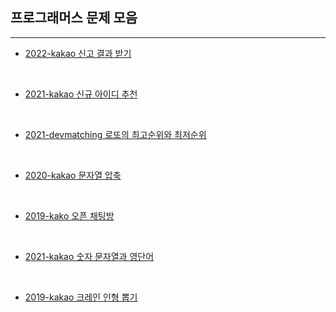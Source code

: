 ## 프로그래머스 문제 모음    
---   

- <a href="https://github.com/jiyun1006/TIL/blob/main/algorithm-test/programmers/2022-kakao(repoter).md">2022-kakao 신고 결과 받기</a>   

<br>

- <a href="https://github.com/jiyun1006/TIL/blob/main/algorithm-test/programmers/2021-kakao(new_id).md">2021-kakao 신규 아이디 추천</a>   

<br>

- <a href="https://github.com/jiyun1006/TIL/blob/main/algorithm-test/programmers/2021-devmatching(back).md">2021-devmatching 로또의 최고순위와 최저순위</a>   

<br>

- <a href="https://github.com/jiyun1006/TIL/blob/main/algorithm-test/programmers/2020-kakao(str-compress).md">2020-kakao 문자열 압축</a>   

<br>

- <a href="https://github.com/jiyun1006/TIL/blob/main/algorithm-test/programmers/2019-kakao(open-chat).md">2019-kako 오픈 채팅방</a>      


<br>

- <a href="https://github.com/jiyun1006/TIL/blob/main/algorithm-test/programmers/2021-kakao(num-str-Enword).md">2021-kakao 숫자 문자열과 영단어</a>   

<br>

- <a href="https://github.com/jiyun1006/TIL/blob/main/algorithm-test/programmers/2019-kakao(puppet-draw).md">2019-kakao 크레인 인형 뽑기</a>